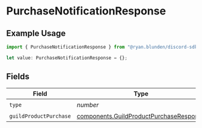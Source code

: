 # PurchaseNotificationResponse

## Example Usage

```typescript
import { PurchaseNotificationResponse } from "@ryan.blunden/discord-sdk/models/components";

let value: PurchaseNotificationResponse = {};
```

## Fields

| Field                                                                                              | Type                                                                                               | Required                                                                                           | Description                                                                                        |
| -------------------------------------------------------------------------------------------------- | -------------------------------------------------------------------------------------------------- | -------------------------------------------------------------------------------------------------- | -------------------------------------------------------------------------------------------------- |
| `type`                                                                                             | *number*                                                                                           | :heavy_check_mark:                                                                                 | N/A                                                                                                |
| `guildProductPurchase`                                                                             | [components.GuildProductPurchaseResponse](../../models/components/guildproductpurchaseresponse.md) | :heavy_minus_sign:                                                                                 | N/A                                                                                                |